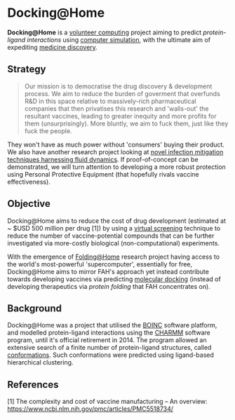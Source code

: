 # Docking@Home
**Docking@Home** is a [volunteer computing](https://en.wikipedia.org/wiki/Volunteer_computing) project aiming to predict _protein-ligand interactions_ using [computer simulation](https://en.wikipedia.org/wiki/Computer_simulation), with the ultimate aim of expediting [medicine discovery](https://en.wikipedia.org/wiki/Drug_discovery).

## Strategy
> Our mission is to democratise the drug discovery & development process. We aim to reduce the burden of goverment that overfunds R&D in this space relative to massively-rich pharmaceutical companies that then privatises this research and 'walls-out' the resultant vaccines, leading to greater inequity and more profits for them (unsurprisingly). More bluntly, we aim to fuck them, just like they fuck the people. 

They won't have as much power without 'consumers' buying their product. We also have another research project looking at [novel infection mitigation techniques harnessing fluid dynamics](https://github.com/TessellateDataScience/faceShieldOptimisations). If proof-of-concept can be demonstrated, we will turn attention to developing a more robust protection using Personal Protective Equipment (that hopefully rivals vaccine effectiveness).

## Objective
Docking@Home aims to reduce the cost of drug development (estimated at ~ $USD 500 million per drug [1]) by using a [virtual screening](https://en.wikipedia.org/wiki/Virtual_screening) technique to reduce the number of vaccine-potential compounds that can be further investigated via more-costly biological (non-computational) experiments.

With the emergence of [Folding@Home](https://en.wikipedia.org/wiki/Folding@home) research project having access to the world's most-powerful 'supercomputer', essentially for free, Docking@Home aims to mirror FAH's approach yet instead contribute towards developing vaccines via predicting [molecular docking]( https://en.wikipedia.org/wiki/Docking_(molecular)) (instead of developing therapeutics via _protein folding_ that FAH concentrates on). 

## Background
Docking@Home was a project that utilised the [BOINC](https://en.wikipedia.org/wiki/Berkeley_Open_Infrastructure_for_Network_Computing) software platform, and modelled protein-ligand interactions using the [CHARMM](https://en.wikipedia.org/wiki/CHARMM) software program, until it's official retirement in 2014. The program allowed an extensive search of a finite number of protein-ligand structures, called [conformations](https://en.wikipedia.org/wiki/Protein_structure). Such conformations were predicted using ligand-based hierarchical clustering. 

## References
[1] The complexity and cost of vaccine manufacturing – An overview: https://www.ncbi.nlm.nih.gov/pmc/articles/PMC5518734/  
